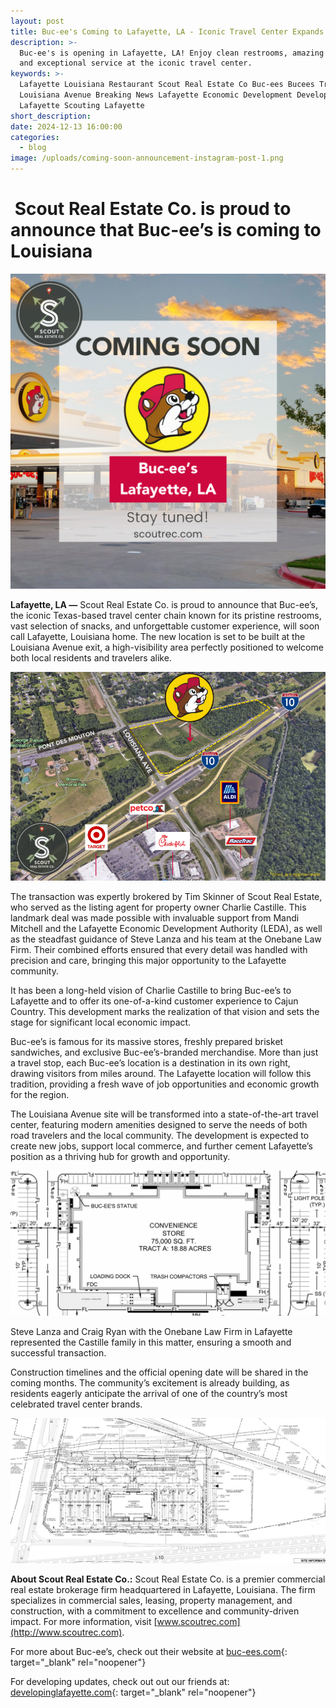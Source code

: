 ```yaml
---
layout: post
title: Buc-ee's Coming to Lafayette, LA - Iconic Travel Center Expands to Louisiana
description: >-
  Buc-ee's is opening in Lafayette, LA! Enjoy clean restrooms, amazing snacks,
  and exceptional service at the iconic travel center.
keywords: >-
  Lafayette Louisiana Restaurant Scout Real Estate Co Buc-ees Bucees Truck Stop
  Louisiana Avenue Breaking News Lafayette Economic Development Developing
  Lafayette Scouting Lafayette
short_description:
date: 2024-12-13 16:00:00
categories:
  - blog
image: /uploads/coming-soon-announcement-instagram-post-1.png
---
```

# &nbsp;Scout Real Estate Co. is proud to announce that Buc-ee’s is coming to Louisiana

![Buc-ees Lafayette Louisiana](/uploads/coming-soon-announcement-instagram-post-1.png)

**Lafayette, LA —** Scout Real Estate Co. is proud to announce that Buc-ee’s, the iconic Texas-based travel center chain known for its pristine restrooms, vast selection of snacks, and unforgettable customer experience, will soon call Lafayette, Louisiana home. The new location is set to be built at the Louisiana Avenue exit, a high-visibility area perfectly positioned to welcome both local residents and travelers alike.

![](/uploads/buc-ees-aerial.png)

The transaction was expertly brokered by Tim Skinner of Scout Real Estate, who served as the listing agent for property owner Charlie Castille. This landmark deal was made possible with invaluable support from Mandi Mitchell and the Lafayette Economic Development Authority (LEDA), as well as the steadfast guidance of Steve Lanza and his team at the Onebane Law Firm. Their combined efforts ensured that every detail was handled with precision and care, bringing this major opportunity to the Lafayette community.

It has been a long-held vision of Charlie Castille to bring Buc-ee’s to Lafayette and to offer its one-of-a-kind customer experience to Cajun Country. This development marks the realization of that vision and sets the stage for significant local economic impact.

Buc-ee’s is famous for its massive stores, freshly prepared brisket sandwiches, and exclusive Buc-ee’s-branded merchandise. More than just a travel stop, each Buc-ee’s location is a destination in its own right, drawing visitors from miles around. The Lafayette location will follow this tradition, providing a fresh wave of job opportunities and economic growth for the region.

The Louisiana Avenue site will be transformed into a state-of-the-art travel center, featuring modern amenities designed to serve the needs of both road travelers and the local community. The development is expected to create new jobs, support local commerce, and further cement Lafayette’s position as a thriving hub for growth and opportunity.

![](/uploads/img-1354-1-2000x923.png)

Steve Lanza and Craig Ryan with the Onebane Law Firm in Lafayette represented the Castille family in this matter, ensuring a smooth and successful transaction.

Construction timelines and the official opening date will be shared in the coming months. The community’s excitement is already building, as residents eagerly anticipate the arrival of one of the country’s most celebrated travel center brands.

![](/uploads/img-1356-1-2000x923.jpg)

**About Scout Real Estate Co.:** Scout Real Estate Co. is a premier commercial real estate brokerage firm headquartered in Lafayette, Louisiana. The firm specializes in commercial sales, leasing, property management, and construction, with a commitment to excellence and community-driven impact. For more information, visit [www.scoutrec.com](http://www.scoutrec.com).

For more about Buc-ee’s, check out their website at [buc-ees.com](https://buc-ees.com/){: target="_blank" rel="noopener"}

For developing updates, check out out our friends at: [developinglafayette.com](https://developinglafayette.com/){: target="_blank" rel="noopener"}